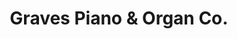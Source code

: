 ---
title: "Graves Piano & Organ Co."
url: /columbus/graves-piano-and-organ-co/
shop: musical instrument
---